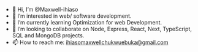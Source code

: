 - 👋 Hi, I’m @Maxwell-ihiaso
- 👀 I’m interested in web/ software development.
- 🌱 I’m currently learning Optimization for web Development.
- 💞️ I’m looking to collaborate on Node, Express, React, Next, TypeScript, SQL and MongoDB projects.
- 📫 How to reach me: ihiasomaxwellchukwuebuka@gmail.com

<!---
Maxwell-ihiaso/Maxwell-ihiaso is a ✨ special ✨ repository because its `README.md` (this file) appears on your GitHub profile.
You can click the Preview link to take a look at your changes.
--->
